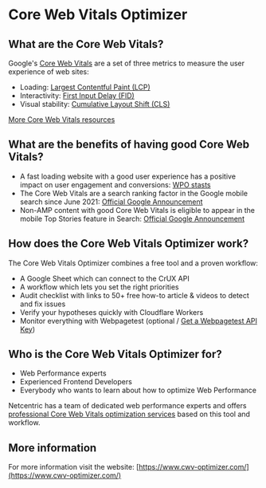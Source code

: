 # Core Web Vitals Optimizer

## What are the Core Web Vitals?

Google's [Core Web Vitals](https://web.dev/vitals/) are a set of three metrics to measure the user experience of web sites:
* Loading: [Largest Contentful Paint (LCP)](https://web.dev/lcp/)
* Interactivity: [First Input Delay (FID)](https://web.dev/fid/)
* Visual stability: [Cumulative Layout Shift (CLS)](https://web.dev/cls/)

[More Core Web Vitals resources](https://www.cwv-optimizer.com/resources)


## What are the benefits of having good Core Web Vitals?

* A fast loading website with a good user experience has a positive impact on user engagement and conversions: [WPO stasts](https://wpostats.com/tags/core%20web%20vitals/)
* The Core Web Vitals are a search ranking factor in the Google mobile search since June 2021: [Official Google Announcement](https://developers.google.com/search/blog/2020/11/timing-for-page-experience?hl=en)
* Non-AMP content with good Core Web Vitals is eligible to appear in the mobile Top Stories feature in Search: [Official Google Announcement](https://developers.google.com/search/blog/2020/11/timing-for-page-experience?hl=en)


## How does the Core Web Vitals Optimizer work?

The Core Web Vitals Optimizer combines a free tool and a proven workflow:

* A Google Sheet which can connect to the CrUX API
* A workflow which lets you set the right priorities
* Audit checklist with links to 50+ free how-to article & videos to detect and fix issues
* Verify your hypotheses quickly with Cloudflare Workers
* Monitor everything with Webpagetest (optional / [Get a Webpagetest API Key](https://product.webpagetest.org/api))


## Who is the Core Web Vitals Optimizer for?

* Web Performance experts
* Experienced Frontend Developers
* Everybody who wants to learn about how to optimize Web Performance

Netcentric has a team of dedicated web performance experts and offers [professional Core Web Vitals optimization services](https://www.cwv-optimizer.com/services) based on this tool and workflow.


## More information

For more information visit the website:
[https://www.cwv-optimizer.com/](https://www.cwv-optimizer.com/)
